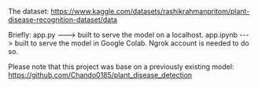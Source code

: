 The dataset: 
  https://www.kaggle.com/datasets/rashikrahmanpritom/plant-disease-recognition-dataset/data

Briefly:
  app.py ---> built to serve the model on a localhost. 
  app.ipynb ---> built to serve the model in Google Colab. Ngrok account is needed to do so.

Please note that this project was base on a previously existing model:
  https://github.com/Chando0185/plant_disease_detection  

  
